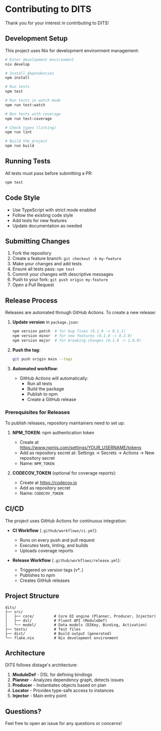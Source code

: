 # Contributing to DITS

Thank you for your interest in contributing to DITS!

## Development Setup

This project uses Nix for development environment management:

```bash
# Enter development environment
nix develop

# Install dependencies
npm install

# Run tests
npm test

# Run tests in watch mode
npm run test:watch

# Run tests with coverage
npm run test:coverage

# Check types (linting)
npm run lint

# Build the project
npm run build
```

## Running Tests

All tests must pass before submitting a PR:

```bash
npm test
```

## Code Style

- Use TypeScript with strict mode enabled
- Follow the existing code style
- Add tests for new features
- Update documentation as needed

## Submitting Changes

1. Fork the repository
2. Create a feature branch: `git checkout -b my-feature`
3. Make your changes and add tests
4. Ensure all tests pass: `npm test`
5. Commit your changes with descriptive messages
6. Push to your fork: `git push origin my-feature`
7. Open a Pull Request

## Release Process

Releases are automated through GitHub Actions. To create a new release:

1. **Update version** in `package.json`:
   ```bash
   npm version patch  # for bug fixes (0.1.0 -> 0.1.1)
   npm version minor  # for new features (0.1.0 -> 0.2.0)
   npm version major  # for breaking changes (0.1.0 -> 1.0.0)
   ```

2. **Push the tag**:
   ```bash
   git push origin main --tags
   ```

3. **Automated workflow**:
   - GitHub Actions will automatically:
     - Run all tests
     - Build the package
     - Publish to npm
     - Create a GitHub release

### Prerequisites for Releases

To publish releases, repository maintainers need to set up:

1. **NPM_TOKEN**: npm authentication token
   - Create at https://www.npmjs.com/settings/YOUR_USERNAME/tokens
   - Add as repository secret at: Settings → Secrets → Actions → New repository secret
   - Name: `NPM_TOKEN`

2. **CODECOV_TOKEN** (optional for coverage reports):
   - Create at https://codecov.io
   - Add as repository secret
   - Name: `CODECOV_TOKEN`

## CI/CD

The project uses GitHub Actions for continuous integration:

- **CI Workflow** (`.github/workflows/ci.yml`):
  - Runs on every push and pull request
  - Executes tests, linting, and builds
  - Uploads coverage reports

- **Release Workflow** (`.github/workflows/release.yml`):
  - Triggered on version tags (v*.*.*)
  - Publishes to npm
  - Creates GitHub releases

## Project Structure

```
dits/
├── src/
│   ├── core/         # Core DI engine (Planner, Producer, Injector)
│   ├── dsl/          # Fluent API (ModuleDef)
│   └── model/        # Data models (DIKey, Binding, Activation)
├── tests/            # Test files
├── dist/             # Build output (generated)
└── flake.nix         # Nix development environment
```

## Architecture

DITS follows distage's architecture:

1. **ModuleDef** - DSL for defining bindings
2. **Planner** - Analyzes dependency graph, detects issues
3. **Producer** - Instantiates objects based on plan
4. **Locator** - Provides type-safe access to instances
5. **Injector** - Main entry point

## Questions?

Feel free to open an issue for any questions or concerns!
